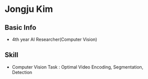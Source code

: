 # Jongju Kim
  
## Basic Info
- 4th year AI Researcher(Computer Vision)
## Skill
- Computer Vision Task : Optimal Video Encoding, Segmentation, Detection

<!---
siri2100/siri2100 is a ✨ special ✨ repository because its `README.md` (this file) appears on your GitHub profile.
You can click the Preview link to take a look at your changes.
--->
